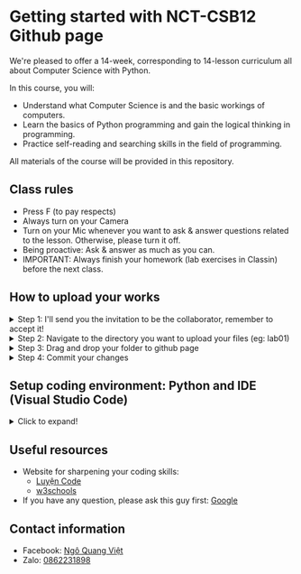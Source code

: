 # Getting started with NCT-CSB12 Github page
We're pleased to offer a 14-week, corresponding to 14-lesson curriculum all about Computer Science with Python.

In this course, you will:
- Understand what Computer Science is and the basic workings of computers.
- Learn the basics of Python programming and gain the logical thinking in programming.
- Practice self-reading and searching skills in the field of programming.

All materials of the course will be provided in this repository. 

## Class rules
- Press F (to pay respects)
- Always turn on your Camera
- Turn on your Mic whenever you want to ask & answer questions related to the lesson. Otherwise, please turn it off.
- Being proactive: Ask & answer as much as you can.
- IMPORTANT: Always finish your homework (lab exercises in Classin) before the next class.

## How to upload your works
<details>
  <summary>Step 1: I'll send you the invitation to be the collaborator, remember to accept it!</summary>

![alt text](https://github.com/nqv2291/NCT-CSB12/blob/main/Materials/Submit%20labworks/1.png?raw=true)
</details>

<details>
  <summary>Step 2: Navigate to the directory you want to upload your files (eg: lab01)</summary>

![alt text](https://github.com/nqv2291/NCT-CSB12/blob/main/Materials/Submit%20labworks/3.png?raw=true)
</details>

<details>
  <summary>Step 3: Drag and drop your folder to github page</summary>

- First put all your works into 1 folder, then name it after your fullname without special characters *(eg: Ngo_Quang_Viet)*
- Drag and drop your folder to github as shown in figure below.

![alt text](https://github.com/nqv2291/NCT-CSB12/blob/main/Materials/Submit%20labworks/4.png?raw=true)
</details>

<details>
  <summary>Step 4: Commit your changes</summary>

- If everything goes as expected, you will see all your files shown as in figure below.
- Enter message follow the syntax: full_name - lab_name.
- Click **Commit changes** and now you're done. 

![alt text](https://github.com/nqv2291/NCT-CSB12/blob/main/Materials/Submit%20labworks/5.png?raw=true)
</details>

## Setup coding environment: Python and IDE (Visual Studio Code)
<details>
  <summary>Click to expand!</summary>
  
1. Install Visual Studio Code and the Python Extension
- If you have not already done so, install [VS Code](https://code.visualstudio.com/)
- Next, install the Python extension for VS Code from the Visual Studio Marketplace (it is named Python and it's published by Microsoft).
![alt text](https://code.visualstudio.com/assets/docs/python/tutorial/python-extension-marketplace.png)
2. Install a Python interpreter
- Windows: Install Python from [python.org](python.org)
- MacOS: Open Terminal and type: 
    ```terminal
    brew install python3
    ```
3. Verify the Python installation
- macOS: open Terminal and type the following command: 
    ```terminal
    python3 --version
    ```
- Windows: open CMD and run the following command: 
    ```cmd
    py -3 --version
    ```
</details>



## Useful resources
- Website for sharpening your coding skills:
    - [Luyện Code](https://luyencode.net/)
    - [w3schools](https://www.w3schools.com/)
- If you have any question, please ask this guy first: [Google](https://www.google.com/)

## Contact information
- Facebook: [Ngô Quang Việt](https://www.facebook.com/dung.viet.77985/)
- Zalo: [0862231898](https://zalo.me/0862231898)
